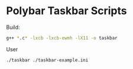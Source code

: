 # Polybar Taskbar Scripts

Build: 
```bash
g++ *.c* -lxcb -lxcb-ewmh -lX11 -o taskbar
```

User
```bash
./taskbar ./taskbar-example.ini
```
